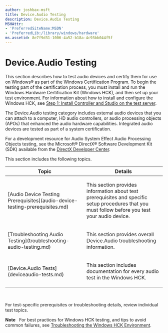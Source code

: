 ```yaml
---
author: joshbax-msft
title: Device.Audio Testing
description: Device.Audio Testing
MSHAttr:
- 'PreferredSiteName:MSDN'
- 'PreferredLib:/library/windows/hardware'
ms.assetid: 8e7f9d31-1006-4a52-b18a-4c93bb044f5f
---
```


# Device.Audio Testing


This section describes how to test audio devices and certify them for use on Windows® as part of the Windows Certification Program. To begin the testing part of the certification process, you must install and run the Windows Hardware Certification Kit (Windows HCK), and then set up your test environment. For information about how to install and configure the Windows HCK, see [Step 1: Install Controller and Studio on the test server](step-1-install-controller-and-studio-on-the-test-server.md).

The Device.Audio testing category includes external audio devices that you can attach to a computer, HD audio controllers, or audio processing objects (APOs) that enhanced the audio hardware capabilities. Integrated audio devices are tested as part of a system certification.

For a development resource for Audio System Effect Audio Processing Objects testing, see the Microsoft® DirectX® Software Development Kit (SDK) available from the [DirectX Developer Center](http://go.microsoft.com/fwlink/?LinkId=228857).

This section includes the following topics.

<table>
<colgroup>
<col width="50%" />
<col width="50%" />
</colgroup>
<thead>
<tr class="header">
<th>Topic</th>
<th>Details</th>
</tr>
</thead>
<tbody>
<tr class="odd">
<td><p>[Audio Device Testing Prerequisites](audio-device-testing-prerequisites.md)</p></td>
<td><p>This section provides information about test prerequisites and specific setup procedures that you must follow before you test your audio device.</p></td>
</tr>
<tr class="even">
<td><p>[Troubleshooting Audio Testing](troubleshooting-audio-testing.md)</p></td>
<td><p>This section provides overall Device.Audio troubleshooting information.</p></td>
</tr>
<tr class="odd">
<td><p>[Device.Audio Tests](deviceaudio-tests.md)</p></td>
<td><p>This section includes documentation for every audio test in the Windows HCK.</p></td>
</tr>
</tbody>
</table>

 

For test-specific prerequisites or troubleshooting details, review individual test topics.

**Note**  
For best practices for Windows HCK testing, and tips to avoid common failures, see [Troubleshooting the Windows HCK Environment](troubleshooting-the-windows-hck-environment.md).

 

 

 







